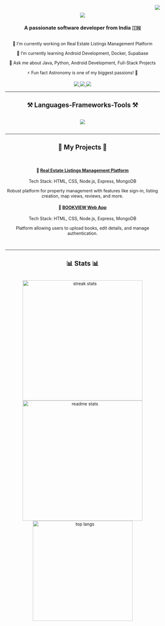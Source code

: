 <img align="right" src="https://visitor-badge.laobi.icu/badge?page_id=anirbansantra748.anirbansantra748" /> <h1 align="center"> <img src="https://readme-typing-svg.herokuapp.com/?font=Righteous&size=35&center=true&vCenter=true&width=500&height=70&duration=4000&lines=Hello+World!+👋;+I'm+Anirban+Santra!;" /> </h1> <h3 align="center">A passionate software developer from India 🇮🇳</h3> <br/> <div align="center">
🔭 I’m currently working on Real Estate Listings Management Platform

🌱 I’m currently learning Android Development, Docker, Supabase

💬 Ask me about Java, Python, Android Development, Full-Stack Projects

⚡ Fun fact Astronomy is one of my biggest passions! 🌌

</div> <div align="center"> <a href="mailto:anirbansantra748@gmail.com"> <img src="https://img.shields.io/badge/Gmail-333333?style=for-the-badge&logo=gmail&logoColor=red" /> </a> <a href="https://linkedin.com/in/anirban-santra" target="_blank"> <img src="https://img.shields.io/badge/LinkedIn-0077B5?style=for-the-badge&logo=linkedin&logoColor=white" target="_blank" /> </a> <a href="https://github.com/anirbansantra748" target="_blank"> <img src="https://img.shields.io/badge/GitHub-333333?style=for-the-badge&logo=github&logoColor=white" target="_blank" /> </a> </div> <hr/> <h2 align="center">⚒️ Languages-Frameworks-Tools ⚒️</h2> <br/> <div align="center"> <img src="https://skillicons.dev/icons?i=java,python,c,html,css,javascript,mongodb,react,nodejs,express,bootstrap,git,github,android,mysql,vscode" /><br> </div> <br/> <hr/> <div align="center"> <h2>🚀 My Projects 🚀</h2> <br> <h4>🔹 <a href="https://github.com/anirbansantra748/real-estate-management">Real Estate Listings Management Platform</a></h4> <p>Tech Stack: HTML, CSS, Node.js, Express, MongoDB</p> <p>Robust platform for property management with features like sign-in, listing creation, map views, reviews, and more.</p> <h4>🔹 <a href="https://github.com/anirbansantra748/bookview-webapp">BOOKVIEW Web App</a></h4> <p>Tech Stack: HTML, CSS, Node.js, Express, MongoDB</p> <p>Platform allowing users to upload books, edit details, and manage authentication.</p> </div> <br/> <hr/> <div align="center"> <h2>📊 Stats 📊</h2> <br> <img width=390 src="https://github-readme-streak-stats-salesp07.vercel.app/?user=anirbansantra748&count_private=true&theme=react&border_radius=10" alt="streak stats"/> <img width=390 src="https://github-readme-stats-salesp07.vercel.app/api?username=anirbansantra748&count_private=true&show_icons=true&theme=react&rank_icon=github&border_radius=10" alt="readme stats" /> <br/> <img width=325 align="center" src="https://github-readme-stats-salesp07.vercel.app/api/top-langs/?username=anirbansantra748&hide=HTML&langs_count=8&layout=compact&theme=react&border_radius=10&size_weight=0.5&count_weight=0.5&exclude_repo=github-readme-stats" alt="top langs" /> </div>
<br/><br/>
